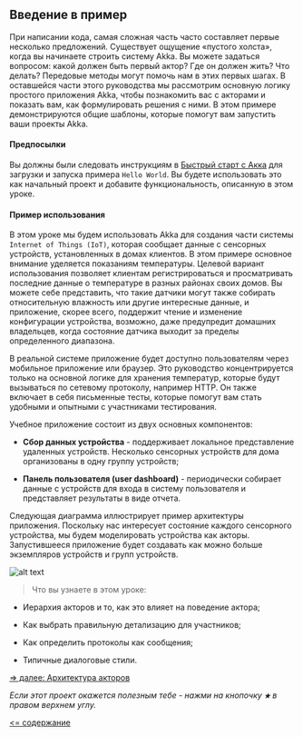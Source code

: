 ## Введение в пример

При написании кода, самая сложная часть часто составляет первые несколько предложений. Существует ощущение 
«пустого холста», когда вы начинаете строить систему Akka. Вы можете задаться вопросом: какой должен быть первый актор? 
Где он должен жить? Что делать? Передовые методы могут помочь нам в этих первых шагах. В оставшейся части этого руководства 
мы рассмотрим основную логику простого приложения Akka, чтобы познакомить вас с акторами и показать вам, как формулировать 
решения с ними. В этом примере демонстрируются общие шаблоны, которые помогут вам запустить ваши проекты Akka.

#### Предпосылки

Вы должны были следовать инструкциям в [Быстрый старт с Акка](https://github.com/steklopod/akka/blob/akka_starter/src/main/resources/readmes/akka-quicksrart.md)
 для загрузки и запуска примера `Hello World`. Вы будете использовать это как начальный проект и добавите функциональность, 
 описанную в этом уроке.

#### Пример использования 

В этом уроке мы будем использовать Akka для создания части системы `Internet of Things (IoT)`, которая сообщает данные с 
сенсорных устройств, установленных в домах клиентов. В этом примере основное внимание уделяется показаниям температуры. 
Целевой вариант использования позволяет клиентам регистрироваться и просматривать последние данные о температуре в разных 
районах своих домов. Вы можете себе представить, что такие датчики могут также собирать относительную влажность или другие 
интересные данные, и приложение, скорее всего, поддержит чтение и изменение конфигурации устройства, возможно, даже 
предупредит домашних владельцев, когда состояние датчика выходит за пределы определенного диапазона.

В реальной системе приложение будет доступно пользователям через мобильное приложение или браузер. Это руководство 
концентрируется только на основной логике для хранения температур, которые будут вызываться по сетевому протоколу, 
например HTTP. Он также включает в себя письменные тесты, которые помогут вам стать удобными и опытными с участниками тестирования.

Учебное приложение состоит из двух основных компонентов:

* **Сбор данных устройства** - поддерживает локальное представление удаленных устройств. Несколько сенсорных устройств 
для дома организованы в одну группу устройств;

* **Панель пользователя (user dashboard)** - периодически собирает данные с устройств для входа в систему пользователя и 
представляет результаты в виде отчета.

Следующая диаграмма иллюстрирует пример архитектуры приложения. Поскольку нас интересует состояние каждого сенсорного 
устройства, мы будем моделировать устройства как акторы. Запустившееся приложение будет создавать как можно больше 
экземпляров устройств и групп устройств.

![alt text](https://github.com/steklopod/akka/blob/akka_starter/src/main/resources/images/arch_boxes_diagram.png "actor_tree_supervision")

>Что вы узнаете в этом уроке:

* Иерархия акторов и то, как это влияет на поведение актора;

* Как выбрать правильную детализацию для участников;

* Как определить протоколы как сообщения;

* Типичные диалоговые стили.

[=> далее: Архитектура акторов](https://github.com/steklopod/akka/blob/akka_starter/src/main/resources/readmes/part1-actor-architecture.md)

_Если этот проект окажется полезным тебе - нажми на кнопочку **`★`** в правом верхнем углу._

[<= содержание](https://github.com/steklopod/akka/blob/akka_starter/readme.md)
